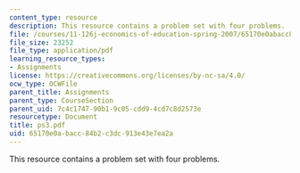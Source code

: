 ```yaml
---
content_type: resource
description: This resource contains a problem set with four problems.
file: /courses/11-126j-economics-of-education-spring-2007/65170e0abacc84b2c3dc913e43e7ea2a_ps3.pdf
file_size: 23252
file_type: application/pdf
learning_resource_types:
- Assignments
license: https://creativecommons.org/licenses/by-nc-sa/4.0/
ocw_type: OCWFile
parent_title: Assignments
parent_type: CourseSection
parent_uid: 7c4c1747-90b1-9c05-cdd9-4cd7c8d2573e
resourcetype: Document
title: ps3.pdf
uid: 65170e0a-bacc-84b2-c3dc-913e43e7ea2a
---
```

This resource contains a problem set with four problems.